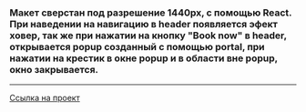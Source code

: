 ### Макет сверстан под разрешение 1440px, с помощью React. При наведении на навигацию в header появляется эфект ховер, так же при нажатии на кнопку "Book now" в header, открывается popup созданный с помощью portal, при нажатии на крестик в окне popup и в области вне popup, окно закрывается.

---

[Ссылка на проект](https://pavel-yaroslavovich.github.io/guest-house/)
